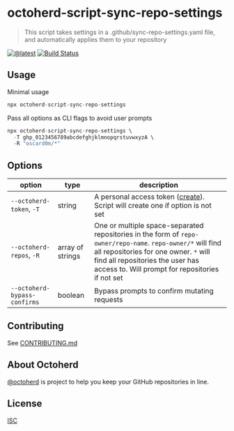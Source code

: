 # octoherd-script-sync-repo-settings

> This script takes settings in a .github/sync-repo-settings.yaml file, and automatically applies them to your repository

[![@latest](https://img.shields.io/npm/v/octoherd-script-sync-repo-settings.svg)](https://www.npmjs.com/package/octoherd-script-sync-repo-settings)
[![Build Status](https://github.com/oscard0m/octoherd-script-sync-repo-settings/workflows/Test/badge.svg)](https://github.com/oscard0m/octoherd-script-sync-repo-settings/actions?query=workflow%3ATest+branch%3Amain)

## Usage

Minimal usage

```js
npx octoherd-script-sync-repo-settings
```

Pass all options as CLI flags to avoid user prompts

```js
npx octoherd-script-sync-repo-settings \
  -T ghp_0123456789abcdefghjklmnopqrstuvwxyzA \
  -R "oscard0m/*"
```

## Options

| option                       | type             | description                                                                                                                                                                                                                                 |
| ---------------------------- | ---------------- | ------------------------------------------------------------------------------------------------------------------------------------------------------------------------------------------------------------------------------------------- |
| `--octoherd-token`, `-T`     | string           | A personal access token ([create](https://github.com/settings/tokens/new?scopes=repo)). Script will create one if option is not set                                                                                                         |
| `--octoherd-repos`, `-R`     | array of strings | One or multiple space-separated repositories in the form of `repo-owner/repo-name`. `repo-owner/*` will find all repositories for one owner. `*` will find all repositories the user has access to. Will prompt for repositories if not set |
| `--octoherd-bypass-confirms` | boolean          | Bypass prompts to confirm mutating requests                                                                                                                                                                                                 |

## Contributing

See [CONTRIBUTING.md](CONTRIBUTING.md)

## About Octoherd

[@octoherd](https://github.com/octoherd/) is project to help you keep your GitHub repositories in line.

## License

[ISC](LICENSE.md)
